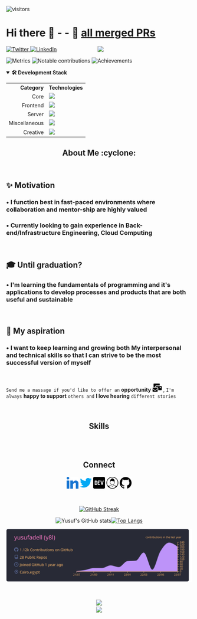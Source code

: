 ![visitors](https://visitor-badge.glitch.me/badge?page_id=yusufadell.yusufadell)

<!-- <img align='right' src='https://user-images.githubusercontent.com/5713670/87202985-820dcb80-c2b6-11ea-9f56-7ec461c497c3.gif' width='150'>
<img align='left' src='https://user-images.githubusercontent.com/5713670/87202985-820dcb80-c2b6-11ea-9f56-7ec461c497c3.gif' width='150'> -->

<!-- <h1 align="center"> Hi, I'm Yusuf <img src="https://user-images.githubusercontent.com/42378118/110234147-e3259600-7f4e-11eb-95be-0c4047144dea.gif" width="auto" height="30px"> </h1> -->
<!-- <a href="https://app.daily.dev/DailyDevTips"><img src="https://github.com/yusufadell/yusufadell/blob/devcard/devcard.svg" width="400" alt="Yusuf Adel's Dev Card"/></a> -->

# Hi there 👋 - - 🔭  [all merged PRs](https://github.com/pulls?q=is%3Apr+author%3Ayusufadell+archived%3Afalse+is%3Amerged+)

<div align="left">
  <a href="https://twitter.com/WHYUSUF_">
    <img
      src="https://img.shields.io/twitter/follow/WHYUSUF_?label=Twitter&logo=twitter&style=flat-square&color=1da1f2&logoColor=ffffff"
      alt="Twitter"
    />
  </a>
  <a href="https://www.linkedin.com/in/yusufadell/">
    <img
      src="https://img.shields.io/static/v1?logo=linkedin&style=flat-square&color=0072b1&label=LinkedIn&message=%E2%98%86"
      alt="LinkedIn"
    />
  </a>

  <a href="https://app.daily.dev/yusufadell" target="_blank">
    <img
      width="256"
      align="right"
      src="https://github.com/yusufadell/yusufadell/blob/devcard/devcard.svg"
    />
  </a>
</div>

![Metrics](https://raw.githubusercontent.com/yusufadell/yusufadell/github-metrics/github-metrics.svg)
![Notable contributions](https://raw.githubusercontent.com/yusufadell/yusufadell/github-metrics/notable.svg)
![Achievements](https://raw.githubusercontent.com/yusufadell/yusufadell/github-metrics/achievements.svg)

 <details open>
    <summary><b>🛠️ Development Stack</b></summary>
    <table>
      <tr>
        <th align="right">Category</th>
        <th align="left">Technologies</th>
      </tr>
      <tr>
        <td align="right">Core</td>
        <td><img src="https://skillicons.dev/icons?i=ts,js,cs,py,cpp,go,rust,nodejs,deno,dotnet,redis" height="35px"/></td>
      </tr
      <tr>
        <td align="right">Frontend</td>
        <td><img src="https://skillicons.dev/icons?i=svelte,html,css,sass,webpack,jquery" height="35px"/></td>
      </tr>
      <tr>
        <td align="right">Server</td>
        <td><img src="https://skillicons.dev/icons?i=docker,heroku,gcp,grafana,prometheus" height="35px"/></td>
      </tr>
      <tr>
        <td align="right">Miscellaneous</td>
        <td><img src="https://skillicons.dev/icons?i=linux,bash,markdown,latex,regex,git,github,powershell,raspberrypi,vscode,visualstudio" height="35px"/></td>
      </tr>
      <tr>
        <td align="right">Creative</td>
        <td><img src="https://skillicons.dev/icons?i=blender,unity,ableton,ae,au,ps,pr,ai" height="35px"/></td>
      </tr>
    </table>
  </details>
  
<!-- <div align='center'>
<img align='center' src="./icons/yusuf.gif" height="100px">
</div> -->
<!--
<h2 align='center'> computer science student :shipit:, who enjoys learning new things and experimenting with upcoming fields/technologies </h2> -->

<h2 align="center"> About Me :cyclone:</h2>

<br>

## ✨ Motivation

### • I function best in fast-paced environments where collaboration and mentor-ship are highly valued

### • Currently looking to gain experience in Back-end/Infrastructure Engineering, Cloud Computing

<br>

## 🎓 Until graduation?

### • I'm learning the fundamentals of programming and it's applications to develop processes and products that are both useful and sustainable

<br>

## 🔭 My aspiration

### • I want to keep learning and growing both My interpersonal and technical skills so that I can strive to be the most successful version of myself

<br>

`Send me a massage if you'd like to offer an` **opportunity** <a href="mailto:youseefadel777@gmail.com" title="Gmail"> <img src="./icons/mail.svg" alt="youseefadel777@gmail.com" width="25px"></a> , `I'm always` **happy to support** `others and` **I love hearing** `different stories`

<br>

<h2 align="center"> Skills </h2>

<br>

<!-- <div align="center">

<a href= https://github.com/yusufadell> <img width ='32px' src ='icons/python.svg'></a>
<a href= https://github.com/yusufadell> <img width ='32px' src ='icons/linux.svg'></a>
<a href= https://github.com/yusufadell> <img width ='32px' src ='icons/django.svg'></a>
<a href= https://github.com/yusufadell> <img width ='32px' src ='icons/postgresql.svg'></a>
<a href= https://github.com/yusufadell> <img width ='32px' src ='icons/sql.svg'></a>
<a href= https://github.com/yusufadell> <img width ='32px' src ='icons/git.svg'></a>
<a href= https://github.com/yusufadell> <img width ='32px' src ='icons/github.svg'></a>
<a href= https://github.com/yusufadell> <img width ='32px' src ='icons/cpp.svg'></a>
<a href= https://github.com/yusufadell> <img width ='32px' src ='icons/azure.svg'></a>
<a href= https://github.com/yusufadell> <img width ='32px' src ='icons/heroku.svg'></a>

</div> -->

<br>

<h2 align="center"> Connect</h2>

<div align="center">

<a href = 'https://www.linkedin.com/in/yusufadel'> <img width = '32px' align= 'center' src="./icons/linked-in-alt.svg"/></a>
<a href = 'https://www.twitter.com/WHYUSUF_'> <img width = '32px' align= 'center' src="./icons/twitter.svg"/></a>
<a href = 'https://dev.to/yusufadel'> <img width = '32px' align= 'center' src="./icons/dev.svg"/></a>
<a href = 'https://yusufadell.github.io'> <img width = '32px' align= 'center' src="./icons/portfolio.svg"/></a>
<a href = 'https://www.github.com/yusufadell'> <img width = '32px' align= 'center' src='./icons/github.svg'/></a>

</div>

<br>

<div align="center">

[![GitHub Streak](https://github-readme-streak-stats.herokuapp.com/?user=yusufadell&theme=neon-palenight&date_format=M%20j%5B%2C%20Y%5D)](https://github-readme-streak-stats.herokuapp.com/?user=yusufadell&theme=neon-palenight&date_format=M%20j%5B%2C%20Y%5D)

![Yusuf's GitHub stats](https://github-readme-stats.vercel.app/api?username=yusufadell&hide=contribs&show_icons=true&theme=radical)[![Top Langs](https://github-readme-stats.vercel.app/api/top-langs/?username=yusufadell&layout=compact&theme=radical)](https://github.com/anuraghazra/github-readme-stats)

[![](https://raw.githubusercontent.com/yusufadell/-profile-summary-cards/master/profile-summary-card-output/dracula/0-profile-details.svg)](https://github.com/vn7n24fzkq/github-profile-summary-cards)

<br>

<img src="https://github.com/SP-XD/SP-XD/blob/main/images/dino_rounded.gif?raw=true" href="https://github.com/SP-XD" width="700"/><br>
<img src="https://github.com/SP-XD/SP-XD/blob/main/images/this_page_is.gif?raw=true"  width="300"/>
</div>
